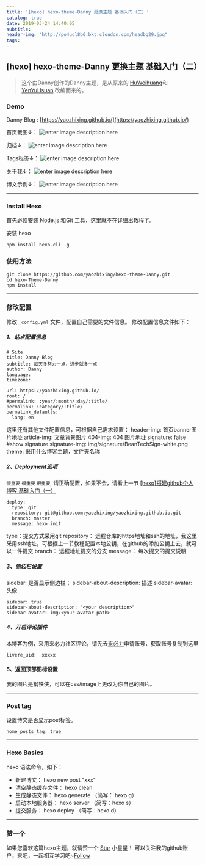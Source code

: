 ```yaml
---
title: '[hexo] hexo-theme-Danny 更换主题 基础入门（二）'
catalog: true
date: 2019-03-24 14:40:05
subtitle:
header-img: "http://po4ucl8b6.bkt.clouddn.com/headbg29.jpg"
tags:
---
```

## [hexo] hexo-theme-Danny 更换主题 基础入门（二）

>这个由Danny创作的Danny主题，是从原来的 [HuWeihuang](https://www.huweihuang.com/)和 [YenYuHsuan](http://beantech.org/) 改编而来的。

### Demo

Danny Blog : [https://yaozhixing.github.io/](https://yaozhixing.github.io/)

首页截图↓：
![enter image description here](http://po4ucl8b6.bkt.clouddn.com/post02_01.png)

归档↓：
![enter image description here](http://po4ucl8b6.bkt.clouddn.com/post02_02.png)

Tags标签↓：
![enter image description here](http://po4ucl8b6.bkt.clouddn.com/post02_03.png)

关于我↓：
![enter image description here](http://po4ucl8b6.bkt.clouddn.com/post02_04.png)

博文示例↓：
![enter image description here](http://po4ucl8b6.bkt.clouddn.com/post02_05.png)

----------


### Install Hexo
首先必须安装 Node.js 和Git 工具，这里就不在详细出教程了。

安装 hexo
```
npm install hexo-cli -g
```
### 使用方法
```
git clone https://github.com/yaozhixing/hexo-theme-Danny.git
cd hexo-Theme-Danny
npm install
```


----------


### 修改配置
修改  ``_config.yml`` 文件，配置自己需要的文件信息。
修改配置信息文件如下：

##### 1、站点配置信息
```
# Site
title: Danny Blog
subtitle: 每天多努力一点，进步就多一点
author: Danny
language:
timezone:

url: https://yaozhixing.github.io/       
root: /
#permalink: :year/:month/:day/:title/
permalink: :category/:title/
permalink_defaults:
  lang: en
```
这里还有其他文件配置信息，可根据自己需求设置：
header-img:  首页banner图片地址
article-img: 文章背景图片
404-img:  404 图片地址
signature: false #show signature
signature-img: img/signature/BeanTechSign-white.png
theme: 采用什么博客主题，文件夹名称

##### 2、Deployment选项
``很重要`` ``很重要`` ``很重要``, 请正确配置，如果不会，请看上一节 [ [hexo]搭建github个人博客 基础入门（一）](https://yaozhixing.github.io/article/hexo-%E6%90%AD%E5%BB%BAgithub%E4%B8%AA%E4%BA%BA%E5%8D%9A%E5%AE%A2-%E5%9F%BA%E7%A1%80%E5%85%A5%E9%97%A8%EF%BC%88%E4%B8%80%EF%BC%89/)
```
deploy:
  type: git
  repository: git@github.com:yaozhixing/yaozhixing.github.io.git
  branch: master
  message: hexo init
```
type：提交方式采用git
repository： 远程仓库的https地址和ssh的地址，我这里采用ssh地址，可根据上一节教程配置本地公钥，在github的添加公钥上去，就可以一件提交
branch： 远程地址提交的分支
message： 每次提交的提交说明

##### 3、侧边栏设置
sidebar: 是否显示侧边栏；
sidebar-about-description: 描述
sidebar-avatar: 头像
```
sidebar: true    
sidebar-about-description: "<your description>"
sidebar-avatar: img/<your avatar path>
```

##### 4、开启评论插件
本博客为例，采用来必力社区评论，请先去[来必力](https://www.livere.com/)申请账号，获取账号复制到这里
```
livere_uid:  xxxxx
```

#### 5、返回顶部图标设置
我的图片是钢铁侠，可以在css/image上更改为你自己的图片。


----------


### Post tag
设置博文是否显示post标签。
```
home_posts_tag: true
```


----------


### Hexo Basics
hexo 语法命令，如下：
- 新建博文： hexo new post  "xxx"
- 清空静态缓存文件： hexo clean 
- 生成静态文件： hexo generate （简写： hexo g）
- 启动本地服务器： hexo server （简写：hexo s）
- 提交服务： hexo deploy （简写：hexo d）


----------
### 赞一个

<!-- Place this tag in your head or just before your close body tag. -->
<script async defer src="https://buttons.github.io/buttons.js"></script>
<!-- Place this tag where you want the button to render. -->

如果您喜欢这篇hexo主题，就请赞一个 <a class="github-button" href="https://github.com/yaozhixing/yaozhixing.github.io" data-icon="octicon-star" aria-label="Star yaozhixing/yaozhixing.github.io on GitHub">Star</a> 小星星！  可以关注我的github账户，来吧，一起相互学习吧~<a class="github-button" href="https://github.com/yaozhixing" aria-label="Follow @yaozhixing on GitHub">Follow</a> 
